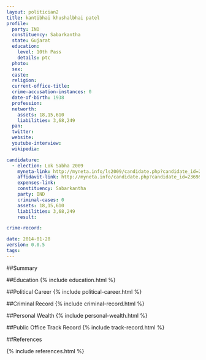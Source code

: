 ```yaml
---
layout: politician2
title: kantibhai khushalbhai patel
profile: 
  party: IND
  constituency: Sabarkantha
  state: Gujarat
  education: 
    level: 10th Pass
    details: ptc
  photo: 
  sex: 
  caste: 
  religion: 
  current-office-title: 
  crime-accusation-instances: 0
  date-of-birth: 1938
  profession: 
  networth: 
    assets: 18,15,610
    liabilities: 3,68,249
  pan: 
  twitter: 
  website: 
  youtube-interview: 
  wikipedia: 

candidature: 
  - election: Lok Sabha 2009
    myneta-link: http://myneta.info/ls2009/candidate.php?candidate_id=2369
    affidavit-link: http://myneta.info/candidate.php?candidate_id=2369&scan=original
    expenses-link: 
    constituency: Sabarkantha 
    party: IND
    criminal-cases: 0
    assets: 18,15,610
    liabilities: 3,68,249
    result:  

crime-record: 

date: 2014-01-28
version: 0.0.5
tags: 
---
```

##Summary


##Education
{% include education.html %}


##Political Career
{% include political-career.html %}


##Criminal Record
{% include criminal-record.html %}


##Personal Wealth
{% include personal-wealth.html %}


##Public Office Track Record
{% include track-record.html %}


##References


{% include references.html %}
